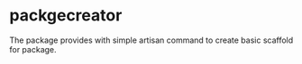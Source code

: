 # packgecreator
The package provides with simple artisan command to create basic scaffold for package.
